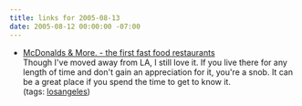 ```yaml
---
title: links for 2005-08-13
date: 2005-08-12 00:00:00 -07:00
---
```


<ul class="delicious">
	<li>
		<div class="delicious-link"><a href="http://www.aolwatch.org/restaurant/mcdonalds.htm">McDonalds & More. - the first fast food restaurants</a></div>
		<div class="delicious-extended">Though I've moved away from LA, I still love it. If you live there for any length of time and don't gain an appreciation for it, you're a snob. It can be a great place if you spend the time to get to know it.</div>
		<div class="delicious-tags">(tags: <a href="http://del.icio.us/torrez/losangeles">losangeles</a>)</div>
	</li>
</ul>

